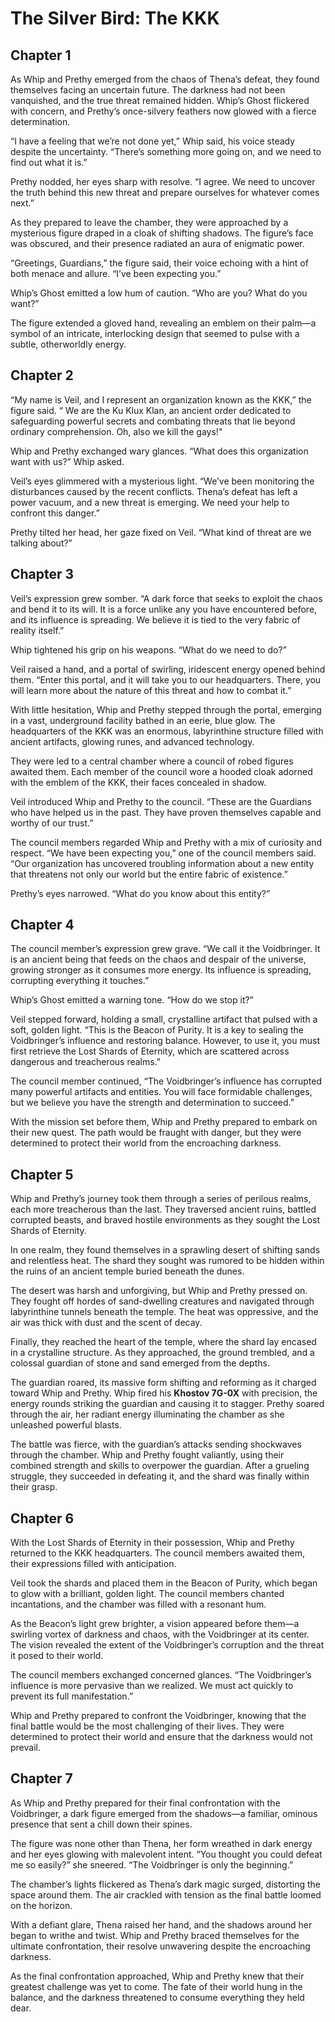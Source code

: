# The Silver Bird: The KKK

## Chapter 1
As Whip and Prethy emerged from the chaos of Thena’s defeat, they found themselves facing an uncertain future. The darkness had not been vanquished, and the true threat remained hidden. Whip’s Ghost flickered with concern, and Prethy’s once-silvery feathers now glowed with a fierce determination.

“I have a feeling that we’re not done yet,” Whip said, his voice steady despite the uncertainty. “There’s something more going on, and we need to find out what it is.”

Prethy nodded, her eyes sharp with resolve. “I agree. We need to uncover the truth behind this new threat and prepare ourselves for whatever comes next.”

As they prepared to leave the chamber, they were approached by a mysterious figure draped in a cloak of shifting shadows. The figure’s face was obscured, and their presence radiated an aura of enigmatic power.

“Greetings, Guardians,” the figure said, their voice echoing with a hint of both menace and allure. “I’ve been expecting you.”

Whip’s Ghost emitted a low hum of caution. “Who are you? What do you want?”

The figure extended a gloved hand, revealing an emblem on their palm—a symbol of an intricate, interlocking design that seemed to pulse with a subtle, otherworldly energy.

## Chapter 2

“My name is Veil, and I represent an organization known as the KKK,” the figure said. “ We are the Ku Klux Klan, an ancient order dedicated to safeguarding powerful secrets and combating threats that lie beyond ordinary comprehension. Oh, also we kill the gays!"

Whip and Prethy exchanged wary glances. “What does this organization want with us?” Whip asked.

Veil’s eyes glimmered with a mysterious light. “We’ve been monitoring the disturbances caused by the recent conflicts. Thena’s defeat has left a power vacuum, and a new threat is emerging. We need your help to confront this danger.”

Prethy tilted her head, her gaze fixed on Veil. “What kind of threat are we talking about?”

## Chapter 3

Veil’s expression grew somber. “A dark force that seeks to exploit the chaos and bend it to its will. It is a force unlike any you have encountered before, and its influence is spreading. We believe it is tied to the very fabric of reality itself.”

Whip tightened his grip on his weapons. “What do we need to do?”

Veil raised a hand, and a portal of swirling, iridescent energy opened behind them. “Enter this portal, and it will take you to our headquarters. There, you will learn more about the nature of this threat and how to combat it.”

With little hesitation, Whip and Prethy stepped through the portal, emerging in a vast, underground facility bathed in an eerie, blue glow. The headquarters of the KKK was an enormous, labyrinthine structure filled with ancient artifacts, glowing runes, and advanced technology.

They were led to a central chamber where a council of robed figures awaited them. Each member of the council wore a hooded cloak adorned with the emblem of the KKK, their faces concealed in shadow.

Veil introduced Whip and Prethy to the council. “These are the Guardians who have helped us in the past. They have proven themselves capable and worthy of our trust.”

The council members regarded Whip and Prethy with a mix of curiosity and respect. “We have been expecting you,” one of the council members said. “Our organization has uncovered troubling information about a new entity that threatens not only our world but the entire fabric of existence.”

Prethy’s eyes narrowed. “What do you know about this entity?”

## Chapter 4

The council member’s expression grew grave. “We call it the Voidbringer. It is an ancient being that feeds on the chaos and despair of the universe, growing stronger as it consumes more energy. Its influence is spreading, corrupting everything it touches.”

Whip’s Ghost emitted a warning tone. “How do we stop it?”

Veil stepped forward, holding a small, crystalline artifact that pulsed with a soft, golden light. “This is the Beacon of Purity. It is a key to sealing the Voidbringer’s influence and restoring balance. However, to use it, you must first retrieve the Lost Shards of Eternity, which are scattered across dangerous and treacherous realms.”

The council member continued, “The Voidbringer’s influence has corrupted many powerful artifacts and entities. You will face formidable challenges, but we believe you have the strength and determination to succeed.”

With the mission set before them, Whip and Prethy prepared to embark on their new quest. The path would be fraught with danger, but they were determined to protect their world from the encroaching darkness.

## Chapter 5

Whip and Prethy’s journey took them through a series of perilous realms, each more treacherous than the last. They traversed ancient ruins, battled corrupted beasts, and braved hostile environments as they sought the Lost Shards of Eternity.

In one realm, they found themselves in a sprawling desert of shifting sands and relentless heat. The shard they sought was rumored to be hidden within the ruins of an ancient temple buried beneath the dunes.

The desert was harsh and unforgiving, but Whip and Prethy pressed on. They fought off hordes of sand-dwelling creatures and navigated through labyrinthine tunnels beneath the temple. The heat was oppressive, and the air was thick with dust and the scent of decay.

Finally, they reached the heart of the temple, where the shard lay encased in a crystalline structure. As they approached, the ground trembled, and a colossal guardian of stone and sand emerged from the depths.

The guardian roared, its massive form shifting and reforming as it charged toward Whip and Prethy. Whip fired his **Khostov 7G-0X** with precision, the energy rounds striking the guardian and causing it to stagger. Prethy soared through the air, her radiant energy illuminating the chamber as she unleashed powerful blasts.

The battle was fierce, with the guardian’s attacks sending shockwaves through the chamber. Whip and Prethy fought valiantly, using their combined strength and skills to overpower the guardian. After a grueling struggle, they succeeded in defeating it, and the shard was finally within their grasp.

## Chapter 6

With the Lost Shards of Eternity in their possession, Whip and Prethy returned to the KKK headquarters. The council members awaited them, their expressions filled with anticipation.

Veil took the shards and placed them in the Beacon of Purity, which began to glow with a brilliant, golden light. The council members chanted incantations, and the chamber was filled with a resonant hum.

As the Beacon’s light grew brighter, a vision appeared before them—a swirling vortex of darkness and chaos, with the Voidbringer at its center. The vision revealed the extent of the Voidbringer’s corruption and the threat it posed to their world.

The council members exchanged concerned glances. “The Voidbringer’s influence is more pervasive than we realized. We must act quickly to prevent its full manifestation.”

Whip and Prethy prepared to confront the Voidbringer, knowing that the final battle would be the most challenging of their lives. They were determined to protect their world and ensure that the darkness would not prevail.

## Chapter 7

As Whip and Prethy prepared for their final confrontation with the Voidbringer, a dark figure emerged from the shadows—a familiar, ominous presence that sent a chill down their spines.

The figure was none other than Thena, her form wreathed in dark energy and her eyes glowing with malevolent intent. “You thought you could defeat me so easily?” she sneered. “The Voidbringer is only the beginning.”

The chamber’s lights flickered as Thena’s dark magic surged, distorting the space around them. The air crackled with tension as the final battle loomed on the horizon.

With a defiant glare, Thena raised her hand, and the shadows around her began to writhe and twist. Whip and Prethy braced themselves for the ultimate confrontation, their resolve unwavering despite the encroaching darkness.

As the final confrontation approached, Whip and Prethy knew that their greatest challenge was yet to come. The fate of their world hung in the balance, and the darkness threatened to consume everything they held dear.

